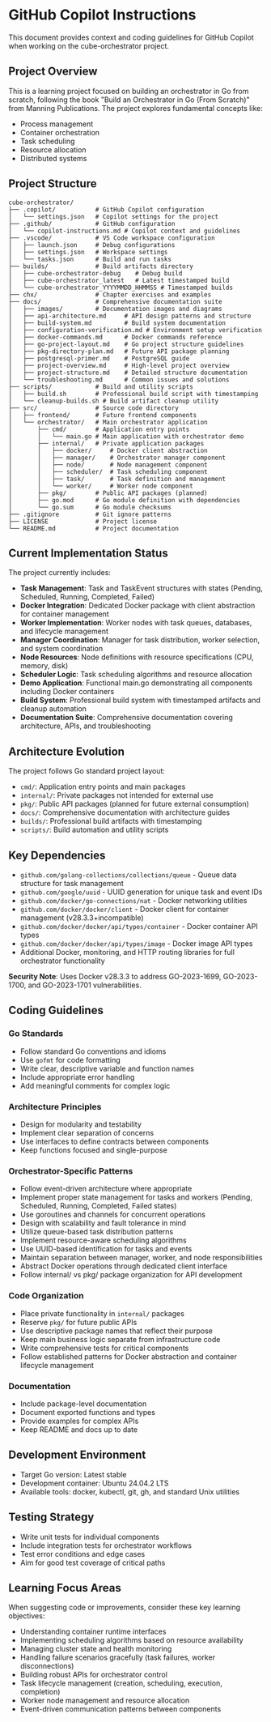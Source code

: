 # GitHub Copilot Instructions

This document provides context and coding guidelines for GitHub Copilot when working on the cube-orchestrator project.

## Project Overview

This is a learning project focused on building an orchestrator in Go from scratch, following the book "Build an Orchestrator in Go (From Scratch)" from Manning Publications. The project explores fundamental concepts like:

- Process management
- Container orchestration
- Task scheduling
- Resource allocation
- Distributed systems

## Project Structure

```
cube-orchestrator/
├── .copilot/           # GitHub Copilot configuration
│   └── settings.json   # Copilot settings for the project
├── .github/            # GitHub configuration
│   └── copilot-instructions.md # Copilot context and guidelines
├── .vscode/            # VS Code workspace configuration
│   ├── launch.json     # Debug configurations
│   ├── settings.json   # Workspace settings
│   └── tasks.json      # Build and run tasks
├── builds/             # Build artifacts directory
│   ├── cube-orchestrator-debug    # Debug build
│   ├── cube-orchestrator_latest   # Latest timestamped build
│   └── cube-orchestrator_YYYYMMDD_HHMMSS # Timestamped builds
├── chx/                # Chapter exercises and examples
├── docs/               # Comprehensive documentation suite
│   ├── images/         # Documentation images and diagrams
│   ├── api-architecture.md     # API design patterns and structure
│   ├── build-system.md         # Build system documentation
│   ├── configuration-verification.md # Environment setup verification
│   ├── docker-commands.md      # Docker commands reference
│   ├── go-project-layout.md    # Go project structure guidelines
│   ├── pkg-directory-plan.md   # Future API package planning
│   ├── postgresql-primer.md    # PostgreSQL guide
│   ├── project-overview.md     # High-level project overview
│   ├── project-structure.md    # Detailed structure documentation
│   └── troubleshooting.md      # Common issues and solutions
├── scripts/            # Build and utility scripts
│   ├── build.sh        # Professional build script with timestamping
│   └── cleanup-builds.sh # Build artifact cleanup utility
├── src/                # Source code directory
│   ├── frontend/       # Future frontend components
│   └── orchestrator/   # Main orchestrator application
│       ├── cmd/        # Application entry points
│       │   └── main.go # Main application with orchestrator demo
│       ├── internal/   # Private application packages
│       │   ├── docker/     # Docker client abstraction
│       │   ├── manager/    # Orchestrator manager component
│       │   ├── node/       # Node management component
│       │   ├── scheduler/  # Task scheduling component
│       │   ├── task/       # Task definition and management
│       │   └── worker/     # Worker node component
│       ├── pkg/        # Public API packages (planned)
│       ├── go.mod      # Go module definition with dependencies
│       └── go.sum      # Go module checksums
├── .gitignore          # Git ignore patterns
├── LICENSE             # Project license
└── README.md           # Project documentation
```

## Current Implementation Status

The project currently includes:
- **Task Management**: Task and TaskEvent structures with states (Pending, Scheduled, Running, Completed, Failed)
- **Docker Integration**: Dedicated Docker package with client abstraction for container management
- **Worker Implementation**: Worker nodes with task queues, databases, and lifecycle management
- **Manager Coordination**: Manager for task distribution, worker selection, and system coordination
- **Node Resources**: Node definitions with resource specifications (CPU, memory, disk)
- **Scheduler Logic**: Task scheduling algorithms and resource allocation
- **Demo Application**: Functional main.go demonstrating all components including Docker containers
- **Build System**: Professional build system with timestamped artifacts and cleanup automation
- **Documentation Suite**: Comprehensive documentation covering architecture, APIs, and troubleshooting

## Architecture Evolution

The project follows Go standard project layout:
- `cmd/`: Application entry points and main packages
- `internal/`: Private packages not intended for external use
- `pkg/`: Public API packages (planned for future external consumption)
- `docs/`: Comprehensive documentation with architecture guides
- `builds/`: Professional build artifacts with timestamping
- `scripts/`: Build automation and utility scripts

## Key Dependencies

- `github.com/golang-collections/collections/queue` - Queue data structure for task management
- `github.com/google/uuid` - UUID generation for unique task and event IDs
- `github.com/docker/go-connections/nat` - Docker networking utilities
- `github.com/docker/docker/client` - Docker client for container management (v28.3.3+incompatible)
- `github.com/docker/docker/api/types/container` - Docker container API types
- `github.com/docker/docker/api/types/image` - Docker image API types
- Additional Docker, monitoring, and HTTP routing libraries for full orchestrator functionality

**Security Note**: Uses Docker v28.3.3 to address GO-2023-1699, GO-2023-1700, and GO-2023-1701 vulnerabilities.

## Coding Guidelines

### Go Standards
- Follow standard Go conventions and idioms
- Use `gofmt` for code formatting
- Write clear, descriptive variable and function names
- Include appropriate error handling
- Add meaningful comments for complex logic

### Architecture Principles
- Design for modularity and testability
- Implement clear separation of concerns
- Use interfaces to define contracts between components
- Keep functions focused and single-purpose

### Orchestrator-Specific Patterns
- Follow event-driven architecture where appropriate
- Implement proper state management for tasks and workers (Pending, Scheduled, Running, Completed, Failed states)
- Use goroutines and channels for concurrent operations
- Design with scalability and fault tolerance in mind
- Utilize queue-based task distribution patterns
- Implement resource-aware scheduling algorithms
- Use UUID-based identification for tasks and events
- Maintain separation between manager, worker, and node responsibilities
- Abstract Docker operations through dedicated client interface
- Follow internal/ vs pkg/ package organization for API development

### Code Organization
- Place private functionality in `internal/` packages
- Reserve `pkg/` for future public APIs
- Use descriptive package names that reflect their purpose
- Keep main business logic separate from infrastructure code
- Write comprehensive tests for critical components
- Follow established patterns for Docker abstraction and container lifecycle management

### Documentation
- Include package-level documentation
- Document exported functions and types
- Provide examples for complex APIs
- Keep README and docs up to date

## Development Environment

- Target Go version: Latest stable
- Development container: Ubuntu 24.04.2 LTS
- Available tools: docker, kubectl, git, gh, and standard Unix utilities

## Testing Strategy

- Write unit tests for individual components
- Include integration tests for orchestrator workflows
- Test error conditions and edge cases
- Aim for good test coverage of critical paths

## Learning Focus Areas

When suggesting code or improvements, consider these key learning objectives:
- Understanding container runtime interfaces
- Implementing scheduling algorithms based on resource availability
- Managing cluster state and health monitoring
- Handling failure scenarios gracefully (task failures, worker disconnections)
- Building robust APIs for orchestrator control
- Task lifecycle management (creation, scheduling, execution, completion)
- Worker node management and resource allocation
- Event-driven communication patterns between components
